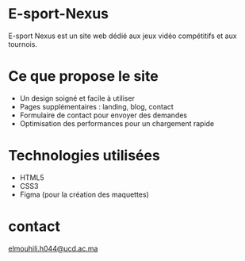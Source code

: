 # E-sport-Nexus
E-sport Nexus est un site web dédié aux jeux vidéo compétitifs et aux tournois.

# Ce que propose le site
- Un design soigné et facile à utiliser
- Pages supplémentaires : landing, blog, contact
- Formulaire de contact pour envoyer des demandes
- Optimisation des performances pour un chargement rapide

# Technologies utilisées
- HTML5
- CSS3
- Figma (pour la création des maquettes)

# contact 
elmouhili.h044@ucd.ac.ma
